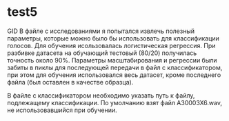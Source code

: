 # test5
GID
В файле с исследованиями я попытался извлечь полезный параметры, которые можно было бы использовать для классификации голосов. 
Для обучения исользовалась логистическая регрессия.
При разбивке датасета  на обучающий тестовый (80/20) получилась точность около 90%.
Параметры масштабирования и регрессии были забиты в пиклы для последующей передачи в файл с классификатором,
при этом для обучения использовался весь датасет, кроме последнего файла (был оставлен в качестве образца).

В файле с классификатором необходимо указать путь к файлу, подлежащему классификации. По умолчанию взят файл A30003X6.wav,
не использовавшийся при обучении.
